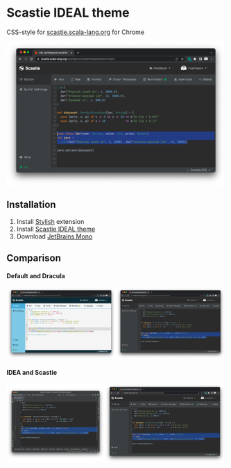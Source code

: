 # Scastie IDEAL theme

CSS-style for [scastie.scala-lang.org](https://scastie.scala-lang.org/) for Chrome

![](/images/scastie-dracula.png)

## Installation

1. Install [Stylish](https://chrome.google.com/webstore/detail/stylus/clngdbkpkpeebahjckkjfobafhncgmne?hl=en) extension
2. Install [Scastie IDEAL theme](https://userstyles.world/style/5005/scastie-ideal-theme)
3. Download [JetBrains Mono](https://www.jetbrains.com/lp/mono/)

## Comparison

#### Default and Dracula
![](/images/default-vs-dracula.png)

#### IDEA and Scastie
![](/images/idea-vs-scastie.png)

